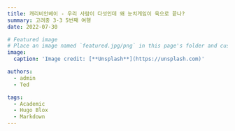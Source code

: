 ```yaml
---
title: 캐리비안베이 - 우리 사람이 다섯인데 왜 눈치게임이 육으로 끝나?
summary: 고려중 3-3 5번째 여행
date: 2022-07-30

# Featured image
# Place an image named `featured.jpg/png` in this page's folder and customize its options here.
image:
  caption: 'Image credit: [**Unsplash**](https://unsplash.com)'

authors:
  - admin
  - Ted

tags:
  - Academic
  - Hugo Blox
  - Markdown
---
```

